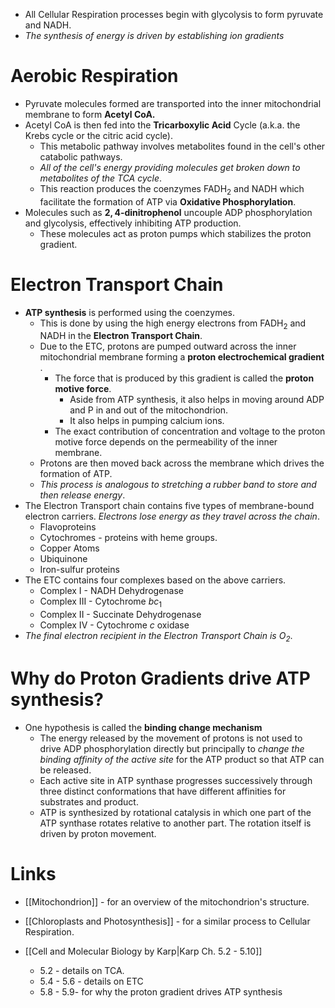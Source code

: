 * All Cellular Respiration processes begin with glycolysis to form pyruvate and NADH.
* *The synthesis of energy is driven by establishing ion gradients*
# Aerobic Respiration
* Pyruvate molecules formed are transported into the inner mitochondrial membrane to form **Acetyl CoA.**
* Acetyl CoA is then fed into the  **Tricarboxylic Acid** Cycle (a.k.a. the Krebs cycle or the citric acid cycle).
	* This metabolic pathway involves metabolites found in the cell's other catabolic pathways.
	* *All of the cell's energy providing molecules get broken down to metabolites of the TCA cycle*.
	* This reaction produces the coenzymes $\text{FADH}_2$ and $\text{NADH}$ which facilitate the formation of $\text{ATP}$ via **Oxidative Phosphorylation**. 
* Molecules such as **$2,4$-dinitrophenol** uncouple ADP phosphorylation and glycolysis, effectively inhibiting ATP production.
	* These molecules act as proton pumps which stabilizes the proton gradient.
# Electron Transport Chain
* **ATP synthesis** is performed using the coenzymes.
	* This is done by using the high energy electrons from $\text{FADH}_2$ and $\text{NADH}$ in the **Electron Transport Chain**. 
	* Due to the ETC, protons are pumped outward across the inner mitochondrial membrane forming a **proton electrochemical gradient** .
		* The force that is produced by this gradient is called the **proton motive force**.
			* Aside from ATP synthesis, it also helps in moving around ADP and P in and out of the mitochondrion.
			* It also helps in pumping calcium ions.
		* The exact contribution of concentration and voltage to the proton motive force depends on the permeability of the inner membrane.
	* Protons are then moved back across the membrane which drives the formation of ATP.
	* *This process is analogous to stretching a rubber band to store and then release energy*.
* The Electron Transport chain contains five types of membrane-bound electron carriers. *Electrons lose energy as they travel across the chain*.
	* Flavoproteins 
	* Cytochromes - proteins with heme groups.
	* Copper Atoms
	* Ubiquinone
	* Iron-sulfur proteins
* The ETC contains four complexes based on the above carriers.
	* Complex I - NADH Dehydrogenase
	* Complex III - Cytochrome $bc_1$
	* Complex II - Succinate Dehydrogenase
	* Complex IV - Cytochrome $c$ oxidase
* *The final electron recipient in the Electron Transport Chain is $O_2$*.
# Why do Proton Gradients drive ATP synthesis?
* One hypothesis is called the **binding change mechanism**
	* The energy released by the movement of protons is not used to drive ADP phosphorylation directly but principally to *change the binding affinity of the active site* for the ATP product so that ATP can be released. 
	* Each active site in ATP synthase progresses successively through three distinct conformations that have different affinities for substrates and product.
	* ATP is synthesized by rotational catalysis in which one part of the ATP synthase rotates relative to another part. The rotation itself is driven by proton movement.
# Links
* [[Mitochondrion]] - for an overview of the mitochondrion's structure.
* [[Chloroplasts and Photosynthesis]] - for a similar process to Cellular Respiration.

* [[Cell and Molecular Biology by Karp|Karp Ch. 5.2 - 5.10]]
	* 5.2  - details on TCA.
	* 5.4 - 5.6 - details on ETC
	* 5.8 - 5.9- for why the proton gradient drives ATP synthesis